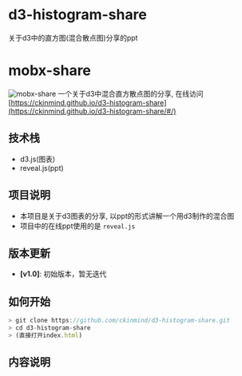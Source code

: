 # d3-histogram-share
关于d3中的直方图(混合散点图)分享的ppt


# mobx-share
![mobx-share](https://raw.githubusercontent.com/ckinmind/mobx-share/master/src/image/demo.gif)
一个关于d3中混合直方散点图的分享, 在线访问 [https://ckinmind.github.io/d3-histogram-share](https://ckinmind.github.io/d3-histogram-share/#/)


## 技术栈
- d3.js(图表)
- reveal.js(ppt)

## 项目说明
- 本项目是关于d3图表的分享, 以ppt的形式讲解一个用d3制作的混合图
- 项目中的在线ppt使用的是 `reveal.js`

## 版本更新
- **[v1.0]**: 初始版本，暂无迭代


## 如何开始
```js
> git clone https://github.com/ckinmind/d3-histogram-share.git
> cd d3-histogram-share
> (直接打开index.html)
```

## 内容说明